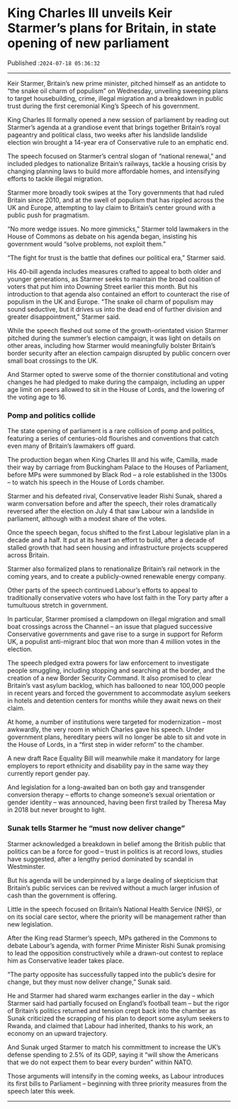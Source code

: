 # King Charles III unveils Keir Starmer’s plans for Britain, in state opening of new parliament

Published :`2024-07-18 05:36:32`

---

Keir Starmer, Britain’s new prime minister, pitched himself as an antidote to “the snake oil charm of populism” on Wednesday, unveiling sweeping plans to target housebuilding, crime, illegal migration and a breakdown in public trust during the first ceremonial King’s Speech of his government.

King Charles III formally opened a new session of parliament by reading out Starmer’s agenda at a grandiose event that brings together Britain’s royal pageantry and political class, two weeks after his landslide landslide election win brought a 14-year era of Conservative rule to an emphatic end.

The speech focused on Starmer’s central slogan of “national renewal,” and included pledges to nationalize Britain’s railways, tackle a housing crisis by changing planning laws to build more affordable homes, and intensifying efforts to tackle illegal migration.

Starmer more broadly took swipes at the Tory governments that had ruled Britain since 2010, and at the swell of populism that has rippled across the UK and Europe, attempting to lay claim to Britain’s center ground with a public push for pragmatism.

“No more wedge issues. No more gimmicks,” Starmer told lawmakers in the House of Commons as debate on his agenda began, insisting his government would “solve problems, not exploit them.”

“The fight for trust is the battle that defines our political era,” Starmer said.

His 40-bill agenda includes measures crafted to appeal to both older and younger generations, as Starmer seeks to maintain the broad coalition of voters that put him into Downing Street earlier this month. But his introduction to that agenda also contained an effort to counteract the rise of populism in the UK and Europe. “The snake oil charm of populism may sound seductive, but it drives us into the dead end of further division and greater disappointment,” Starmer said.

While the speech fleshed out some of the growth-orientated vision Starmer pitched during the summer’s election campaign, it was light on details on other areas, including how Starmer would meaningfully bolster Britain’s border security after an election campaign disrupted by public concern over small boat crossings to the UK.

And Starmer opted to swerve some of the thornier constitutional and voting changes he had pledged to make during the campaign, including an upper age limit on peers allowed to sit in the House of Lords, and the lowering of the voting age to 16.

### Pomp and politics collide

The state opening of parliament is a rare collision of pomp and politics, featuring a series of centuries-old flourishes and conventions that catch even many of Britain’s lawmakers off guard.

The production began when King Charles III and his wife, Camilla, made their way by carriage from Buckingham Palace to the Houses of Parliament, before MPs were summoned by Black Rod – a role established in the 1300s – to watch his speech in the House of Lords chamber.

Starmer and his defeated rival, Conservative leader Rishi Sunak, shared a warm conversation before and after the speech, their roles dramatically reversed after the election on July 4 that saw Labour win a landslide in parliament, although with a modest share of the votes.

Once the speech began, focus shifted to the first Labour legislative plan in a decade and a half. It put at its heart an effort to build, after a decade of stalled growth that had seen housing and infrastructure projects scuppered across Britain.

Starmer also formalized plans to renationalize Britain’s rail network in the coming years, and to create a publicly-owned renewable energy company.

Other parts of the speech continued Labour’s efforts to appeal to traditionally conservative voters who have lost faith in the Tory party after a tumultuous stretch in government.

In particular, Starmer promised a clampdown on illegal migration and small boat crossings across the Channel – an issue that plagued successive Conservative governments and gave rise to a surge in support for Reform UK, a populist anti-migrant bloc that won more than 4 million votes in the election.

The speech pledged extra powers for law enforcement to investigate people smuggling, including stopping and searching at the border, and the creation of a new Border Security Command. It also promised to clear Britain’s vast asylum backlog, which has ballooned to near 100,000 people in recent years and forced the government to accommodate asylum seekers in hotels and detention centers for months while they await news on their claim.

At home, a number of institutions were targeted for modernization – most awkwardly, the very room in which Charles gave his speech. Under government plans, hereditary peers will no longer be able to sit and vote in the House of Lords, in a “first step in wider reform” to the chamber.

A new draft Race Equality Bill will meanwhile make it mandatory for large employers to report ethnicity and disability pay in the same way they currently report gender pay.

And legislation for a long-awaited ban on both gay and transgender conversion therapy – efforts to change someone’s sexual orientation or gender identity – was announced, having been first trailed by Theresa May in 2018 but never brought to light.

### Sunak tells Starmer he “must now deliver change”

Starmer acknowledged a breakdown in belief among the British public that politics can be a force for good – trust in politics is at record lows, studies have suggested, after a lengthy period dominated by scandal in Westminster.

But his agenda will be underpinned by a large dealing of skepticism that Britain’s public services can be revived without a much larger infusion of cash than the government is offering.

Little in the speech focused on Britain’s National Health Service (NHS), or on its social care sector, where the priority will be management rather than new legislation.

After the King read Starmer’s speech, MPs gathered in the Commons to debate Labour’s agenda, with former Prime Minister Rishi Sunak promising to lead the opposition constructively while a drawn-out contest to replace him as Conservative leader takes place.

“The party opposite has successfully tapped into the public’s desire for change, but they must now deliver change,” Sunak said.

He and Starmer had shared warm exchanges earlier in the day – which Starmer said had partially focused on England’s football team – but the rigor of Britain’s politics returned and tension crept back into the chamber as Sunak criticized the scrapping of his plan to deport some asylum seekers to Rwanda, and claimed that Labour had inherited, thanks to his work, an economy on an upward trajectory.

And Sunak urged Starmer to match his committment to increase the UK’s defense spending to 2.5% of its GDP, saying it “will show the Americans that we do not expect them to bear every burden” within NATO.

Those arguments will intensify in the coming weeks, as Labour introduces its first bills to Parliament – beginning with three priority measures from the speech later this week.

---

